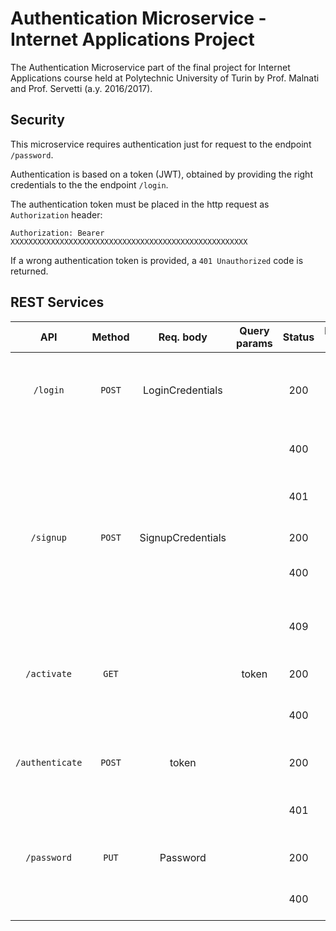 # Authentication Microservice - Internet Applications Project

The Authentication Microservice part of the final project for Internet Applications course held at Polytechnic University of Turin by Prof. Malnati and Prof. Servetti (a.y. 2016/2017).

## Security

This microservice requires authentication just for request to the endpoint `/password`. 

Authentication is based on a token (JWT), obtained by providing the right credentials to the the endpoint `/login`.

The authentication token must be placed in the http request as `Authorization` header:

`Authorization: Bearer XXXXXXXXXXXXXXXXXXXXXXXXXXXXXXXXXXXXXXXXXXXXXXXXXXXXX	` 

If a wrong authentication token is provided, a `401 Unauthorized` code is returned.

## REST Services

| API	          | Method | Req. body          | Query params | Status | Resp. body | Meaning    					  |
|:---------------:|:------:|:------------------:|:------------:|:------:|:----------:|:-------------------------------|
| `/login`        | `POST` | LoginCredentials   |              | 200    |            | Get an authentication token in the `Authorization` header of the http response |
|                 |        |                    |              | 400    |            | Login data are not valid, bad request |
|                 |        |                    |              | 401    |            | Login credentials are wrong, bad request |
| `/signup`       | `POST` | SignupCredentials  |              | 200    |            | Register a new user |
|                 |        |                    |              | 400    |            | Signup data are not valid, bad request |
|                 |        |                    |              | 409    |            | A profile for the same username or nickname already exists |
| `/activate`     | `GET`  |                    | token        | 200    |            | Activate a new account |
|                 |        |                    |              | 400    |            | Token not valid, activation failed |
| `/authenticate` | `POST` | token              |              | 200    |            | Authenticate a user given a token |
|                 |        |                    |              | 401    |            | Token not valid, activation failed |
| `/password`     | `PUT`  | Password           |              | 200    |            | Update the user password |
|                 |        |                    |              | 400    |            | Password is not valid, bad request |